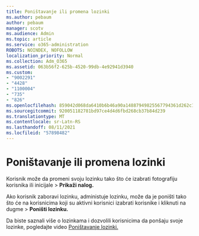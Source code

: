 ```yaml
---
title: Poništavanje ili promena lozinki
ms.author: pebaum
author: pebaum
manager: scotv
ms.audience: Admin
ms.topic: article
ms.service: o365-administration
ROBOTS: NOINDEX, NOFOLLOW
localization_priority: Normal
ms.collection: Adm_O365
ms.assetid: 063b56f2-625b-4520-99db-4e92941d3940
ms.custom:
- "9002291"
- "4428"
- "1100004"
- "735"
- "826"
ms.openlocfilehash: 859042d068da6410b6b46a90a14887949825567794361d262c190149530d708b
ms.sourcegitcommit: 920051182781bd97ce4d4d6fbd268cb37b84d239
ms.translationtype: MT
ms.contentlocale: sr-Latn-RS
ms.lasthandoff: 08/11/2021
ms.locfileid: "57898482"
---
```

# <a name="reset-or-change-passwords"></a>Poništavanje ili promena lozinki

Korisnik može da promeni svoju lozinku tako što će izabrati fotografiju korisnika ili inicijale > **Prikaži nalog.**
  
Ako korisnik zaboravi lozinku, administuje lozinku, može da je poništi tako što će na korisnicima koji su aktivni korisnici izabrati korisnike i kliknuti na dugme  >  [](https://portal.office.com/adminportal/home#/users) **Poništi lozinku.**
  
Da biste saznali više o lozinkama i dozvolili korisnicima da ponšaju svoje lozinke, pogledajte video [Poništavanje lozinki.](https://docs.microsoft.com/microsoft-365/admin/add-users/reset-passwords)
